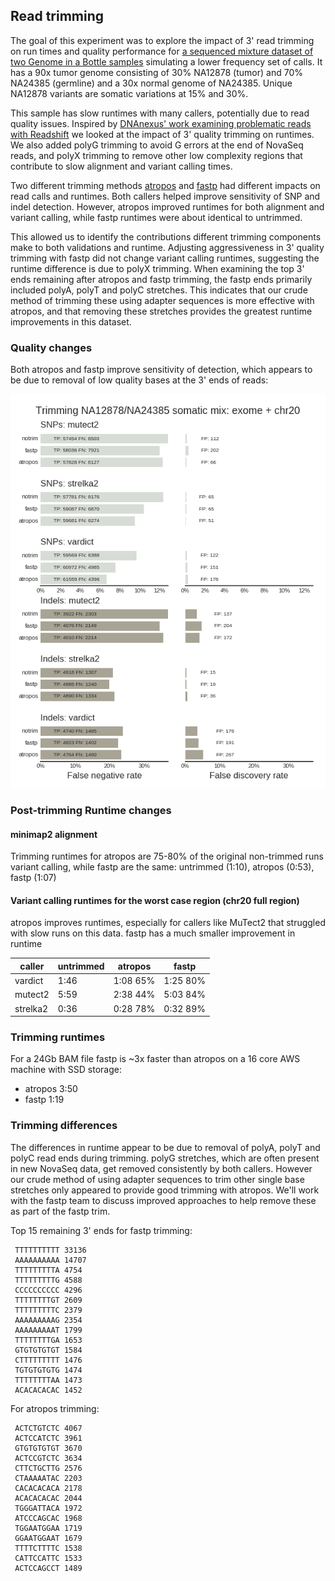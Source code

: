 ## Read trimming

The goal of this experiment was to explore the impact of 3' read trimming on run
times and quality performance for [a sequenced mixture dataset of two Genome in a Bottle
samples](ftp://ftp-trace.ncbi.nlm.nih.gov/giab/ftp/use_cases/mixtures/UMCUTRECHT_NA12878_NA24385_mixture_10052016/)
simulating a lower frequency set of calls. It has a 90x tumor genome consisting
of 30% NA12878 (tumor) and 70% NA24385 (germline) and a 30x normal genome of
NA24385. Unique NA12878 variants are somatic variations at 15% and 30%.

This sample has slow runtimes with many callers, potentially due to read quality
issues. Inspired by [DNAnexus' work examining problematic reads with Readshift](https://blog.dnanexus.com/2018-01-16-evaluating-the-performance-of-ngs-pipelines-on-noisy-wgs-data/)
we looked at the impact of 3' quality trimming on runtimes. We also added polyG
trimming to avoid G errors at the end of NovaSeq reads, and polyX trimming to
remove other low complexity regions that contribute to slow alignment and
variant calling times.

Two different trimming methods [atropos](https://github.com/jdidion/atropos)
and [fastp](https://github.com/OpenGene/fastp) had different impacts on read
calls and runtimes. Both callers helped improve sensitivity of SNP and indel
detection. However, atropos improved runtimes for both alignment and variant
calling, while fastp runtimes were about identical to untrimmed.

This allowed us to identify the contributions different trimming components make
to both validations and runtime. Adjusting aggressiveness in 3'
quality trimming with fastp did not change variant calling runtimes, suggesting
the runtime difference is due to polyX trimming. When examining the top 3' ends
remaining after atropos and fastp trimming, the fastp ends primarily included
polyA, polyT and polyC stretches. This indicates that our crude method of
trimming these using adapter sequences is more effective with atropos, and that
removing these stretches provides the greatest runtime improvements in this
dataset.

### Quality changes

Both atropos and fastp improve sensitivity of detection, which appears to be due
to removal of low quality bases at the 3' ends of reads:

![giab-mix-trim](giab-mix/grading-summary-gm1-trim.png)

### Post-trimming Runtime changes

#### minimap2 alignment

Trimming runtimes for atropos
are 75-80% of the original non-trimmed runs variant calling, while fastp are
the same: untrimmed (1:10), atropos (0:53), fastp (1:07)

#### Variant calling runtimes for the worst case region (chr20 full region)

atropos improves runtimes, especially for callers like MuTect2 that struggled
with slow runs on this data. fastp has a much smaller improvement in runtime

caller   | untrimmed | atropos | fastp |
--- | --- | --- | --- |
vardict  |  1:46 |  1:08 65% |  1:25 80% |
mutect2  |  5:59 |  2:38 44% |  5:03 84% |
strelka2 |  0:36 |  0:28 78% |  0:32 89% |

### Trimming runtimes

For a 24Gb BAM file fastp is ~3x faster than atropos on a 16 core AWS machine
with SSD storage:

- atropos 3:50
- fastp 1:19

### Trimming differences

The differences in runtime appear to be due to removal of polyA, polyT and polyC
read ends during trimming. polyG stretches, which are often present in new
NovaSeq data, get removed consistently by both callers. However our crude method
of using adapter sequences to trim other single base stretches only appeared to
provide good trimming with atropos. We'll work with the fastp team to discuss 
improved approaches to help remove these as part of the fastp trim.

Top 15 remaining 3' ends for fastp trimming:

     TTTTTTTTTT 33136
     AAAAAAAAAA 14707
     TTTTTTTTTA 4754
     TTTTTTTTTG 4588
     CCCCCCCCCC 4296
     TTTTTTTTGT 2609
     TTTTTTTTTC 2379
     AAAAAAAAAG 2354
     AAAAAAAAAT 1799
     TTTTTTTTGA 1653
     GTGTGTGTGT 1584
     CTTTTTTTTT 1476
     TGTGTGTGTG 1474
     TTTTTTTTAA 1473
     ACACACACAC 1452

For atropos trimming:

     ACTCTGTCTC 4067
     ACTCCATCTC 3961
     GTGTGTGTGT 3670
     ACTCCGTCTC 3634
     CTTCTGCTTG 2576
     CTAAAAATAC 2203
     CACACACACA 2178
     ACACACACAC 2044
     TGGGATTACA 1972
     ATCCCAGCAC 1968
     TGGAATGGAA 1719
     GGAATGGAAT 1679
     TTTTCTTTTC 1538
     CATTCCATTC 1533
     ACTCCAGCCT 1489
